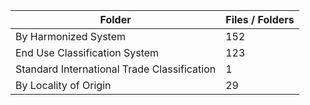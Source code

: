 | Folder                                      |   Files / Folders |
|---------------------------------------------|-------------------|
| By Harmonized System                        |               152 |
| End Use Classification System               |               123 |
| Standard International Trade Classification |                 1 |
| By Locality of Origin                       |                29 |